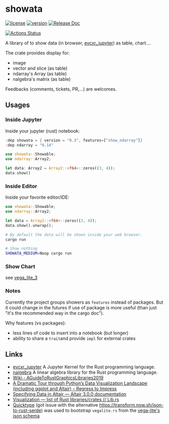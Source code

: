 # showata

[![license](https://img.shields.io/crates/l/showata.svg)](https://spdx.org/licenses/Apache-2.0.html)
[![version](https://img.shields.io/crates/v/showata.svg)](https://crates.io/crates/showata)
[![Release Doc](https://docs.rs/showata/badge.svg)](https://docs.rs/showata)

[![Actions Status](https://github.com/procyon-rs/showata/workflows/ci-flow/badge.svg)](https://github.com/procyon-rs/showata/actions)


A library of to show data (in browser, [evcxr_jupyter](https://crates.io/crates/evcxr_jupyter)) as table, chart....

The crate provides display for:

- image
- vector and slice (as table)
- ndarray's Array (as table)
- nalgebra's matrix (as table)

Feedbacks (comments, tickets, PR,...) are welcomes.

## Usages

### Inside Jupyter

Inside your jupyter (rust) notebook:

```rust
:dep showata = { version = "0.3", features=["show_ndarray"]}
:dep ndarray = "0.14"

use showata::Showable;
use ndarray::Array2;

let data: Array2 = Array2::<f64>::zeros((3, 4));
data.show()
```

### Inside Editor

Inside your favorite editor/IDE:

```rust
use showata::Showable;
use ndarray::Array2;

let data = Array2::<f64>::zeros((3, 4));
data.show().unwrap();
```

```sh
# By default the data will be shown inside your web browser.
cargo run

# Show nothing
SHOWATA_MEDIUM=Noop cargo run
```

### Show Chart

see [vega_lite_3](https://github.com/procyon-rs/vega_lite_3.rs)

### Notes

Currently the project groups showers as `features` instead of packages. But it could change in the futures if use of package is more useful (than just "it's the recommended way in the cargo doc").

Why features (vs packages):

- less lines of code to insert into a notebook (but longer)
- ability to share a `trait`and provide `impl` for external crates

## Links

- [evcxr_jupyter](https://crates.io/crates/evcxr_jupyter) A Jupyter Kernel for the Rust programming language.
- [nalgebra](https://crates.io/crates/nalgebra) A linear algebra library for the Rust programming language.
- [Wiki - AGuideToRustGraphicsLibraries2019](https://wiki.alopex.li/AGuideToRustGraphicsLibraries2019)
- [A Dramatic Tour through Python’s Data Visualization Landscape (including ggplot and Altair) – Regress to Impress](https://dsaber.com/2016/10/02/a-dramatic-tour-through-pythons-data-visualization-landscape-including-ggplot-and-altair/)
- [Specifying Data in Altair — Altair 3.0.0 documentation](https://altair-viz.github.io/user_guide/data.html#long-form-vs-wide-form-data)
- [Visualization — list of Rust libraries/crates // Lib.rs](https://lib.rs/visualization)
- [Quicktype](https://quicktype.io/) (got issue with the alternative https://transform.now.sh/json-to-rust-serde) was used to bootstrap `vegalite.rs` from the [vega-lite's json schema](https://vega.github.io/schema/vega-lite/v3.json)
